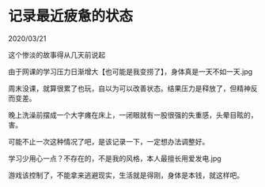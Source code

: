# 记录最近疲惫的状态

2020/03/21

这个惨淡的故事得从几天前说起

由于网课的学习压力日渐增大【也可能是我变捞了】，身体真是一天不如一天.jpg

周末没课，就算很累了也玩，自以为可以改善状态。结果压力是释放了，但精神反而变差。

晚上洗澡前摆成一个大字瘫在床上，一闭眼就有一股很强的失重感，头晕目眩的，害。

可能不止一次这种情况了吧，是该记录一下，一定想办法调整好。

学习少用心一点？不存在的，不是我的风格，本人最擅长用爱发电.jpg

游戏该控制了，不能拿来逃避现实，生活就是得刚，身体是本钱，就这样吧。